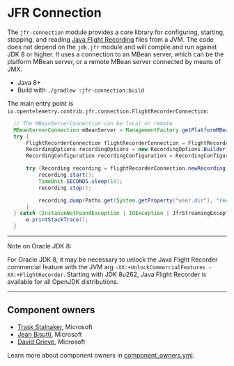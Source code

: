 # JFR Connection

The `jfr-connection` module provides a core library for configuring, starting, stopping,
and reading [Java Flight Recording](https://docs.oracle.com/javacomponents/jmc-5-4/jfr-runtime-guide/about.htm#JFRUH170)
files from a JVM. The code does not depend on the `jdk.jfr`
module and will compile and run against JDK 8 or higher. It uses a connection to an MBean
server, which can be the platform MBean server, or a remote MBean server connected by
means of JMX.

* Java 8+
* Build with `./gradlew :jfr-connection:build`

The main entry point is `io.opentelemetry.contrib.jfr.connection.FlightRecorderConnection`:

```java
  // The MBeanServerConnection can be local or remote
  MBeanServerConnection mBeanServer = ManagementFactory.getPlatformMBeanServer();
  try {
      FlightRecorderConnection flightRecorderConnection = FlightRecorderConnection.connect(mBeanServer);
      RecordingOptions recordingOptions = new RecordingOptions.Builder().disk("true").build();
      RecordingConfiguration recordingConfiguration = RecordingConfiguration.PROFILE_CONFIGURATION;

      try (Recording recording = flightRecorderConnection.newRecording(recordingOptions, recordingConfiguration)) {
          recording.start();
          TimeUnit.SECONDS.sleep(10);
          recording.stop();

          recording.dump(Paths.get(System.getProperty("user.dir"), "recording.jfr").toString());
      }
  } catch (InstanceNotFoundException | IOException | JfrStreamingException | InterruptedException e) {
      e.printStackTrace();
  }

```

---
Note on Oracle JDK 8:

For Oracle JDK 8, it may be necessary to unlock the Java Flight Recorder
commercial feature with the JVM arg `-XX:+UnlockCommercialFeatures -XX:+FlightRecorder`.
Starting with JDK 8u262, Java Flight Recorder is available for all OpenJDK distributions.

---

## Component owners

- [Trask Stalnaker](https://github.com/trask), Microsoft
- [Jean Bisutti](https://github.com/jeanbisutti), Microsoft
- [David Grieve](https://github.com/dsgrieve), Microsoft

Learn more about component owners in [component_owners.yml](../.github/component_owners.yml).
